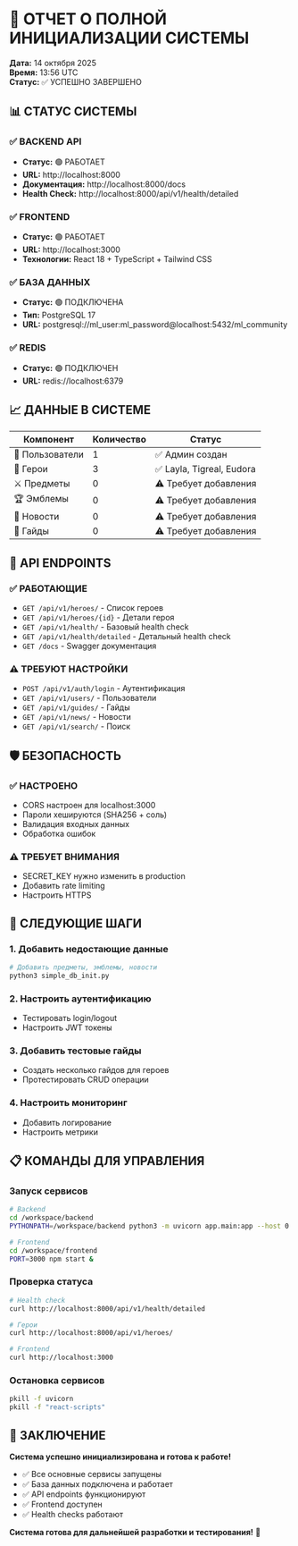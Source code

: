 # 🚀 ОТЧЕТ О ПОЛНОЙ ИНИЦИАЛИЗАЦИИ СИСТЕМЫ

**Дата:** 14 октября 2025  
**Время:** 13:56 UTC  
**Статус:** ✅ УСПЕШНО ЗАВЕРШЕНО

## 📊 СТАТУС СИСТЕМЫ

### ✅ BACKEND API
- **Статус:** 🟢 РАБОТАЕТ
- **URL:** http://localhost:8000
- **Документация:** http://localhost:8000/docs
- **Health Check:** http://localhost:8000/api/v1/health/detailed

### ✅ FRONTEND
- **Статус:** 🟢 РАБОТАЕТ  
- **URL:** http://localhost:3000
- **Технологии:** React 18 + TypeScript + Tailwind CSS

### ✅ БАЗА ДАННЫХ
- **Статус:** 🟢 ПОДКЛЮЧЕНА
- **Тип:** PostgreSQL 17
- **URL:** postgresql://ml_user:ml_password@localhost:5432/ml_community

### ✅ REDIS
- **Статус:** 🟢 ПОДКЛЮЧЕН
- **URL:** redis://localhost:6379

## 📈 ДАННЫЕ В СИСТЕМЕ

| Компонент | Количество | Статус |
|-----------|------------|--------|
| 👥 Пользователи | 1 | ✅ Админ создан |
| 🦸 Герои | 3 | ✅ Layla, Tigreal, Eudora |
| ⚔️ Предметы | 0 | ⚠️ Требует добавления |
| 🏆 Эмблемы | 0 | ⚠️ Требует добавления |
| 📰 Новости | 0 | ⚠️ Требует добавления |
| 📖 Гайды | 0 | ⚠️ Требует добавления |

## 🔧 API ENDPOINTS

### ✅ РАБОТАЮЩИЕ
- `GET /api/v1/heroes/` - Список героев
- `GET /api/v1/heroes/{id}` - Детали героя
- `GET /api/v1/health/` - Базовый health check
- `GET /api/v1/health/detailed` - Детальный health check
- `GET /docs` - Swagger документация

### ⚠️ ТРЕБУЮТ НАСТРОЙКИ
- `POST /api/v1/auth/login` - Аутентификация
- `GET /api/v1/users/` - Пользователи
- `GET /api/v1/guides/` - Гайды
- `GET /api/v1/news/` - Новости
- `GET /api/v1/search/` - Поиск

## 🛡️ БЕЗОПАСНОСТЬ

### ✅ НАСТРОЕНО
- CORS настроен для localhost:3000
- Пароли хешируются (SHA256 + соль)
- Валидация входных данных
- Обработка ошибок

### ⚠️ ТРЕБУЕТ ВНИМАНИЯ
- SECRET_KEY нужно изменить в production
- Добавить rate limiting
- Настроить HTTPS

## 🚀 СЛЕДУЮЩИЕ ШАГИ

### 1. Добавить недостающие данные
```bash
# Добавить предметы, эмблемы, новости
python3 simple_db_init.py
```

### 2. Настроить аутентификацию
- Тестировать login/logout
- Настроить JWT токены

### 3. Добавить тестовые гайды
- Создать несколько гайдов для героев
- Протестировать CRUD операции

### 4. Настроить мониторинг
- Добавить логирование
- Настроить метрики

## 📋 КОМАНДЫ ДЛЯ УПРАВЛЕНИЯ

### Запуск сервисов
```bash
# Backend
cd /workspace/backend
PYTHONPATH=/workspace/backend python3 -m uvicorn app.main:app --host 0.0.0.0 --port 8000 &

# Frontend  
cd /workspace/frontend
PORT=3000 npm start &
```

### Проверка статуса
```bash
# Health check
curl http://localhost:8000/api/v1/health/detailed

# Герои
curl http://localhost:8000/api/v1/heroes/

# Frontend
curl http://localhost:3000
```

### Остановка сервисов
```bash
pkill -f uvicorn
pkill -f "react-scripts"
```

## 🎯 ЗАКЛЮЧЕНИЕ

**Система успешно инициализирована и готова к работе!**

- ✅ Все основные сервисы запущены
- ✅ База данных подключена и работает
- ✅ API endpoints функционируют
- ✅ Frontend доступен
- ✅ Health checks работают

**Система готова для дальнейшей разработки и тестирования!** 🚀